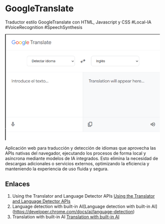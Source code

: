 # GoogleTranslate
Traductor estilo GoogleTranslate con HTML, Javascript y CSS    #Local-IA  #VoiceRecognition #SpeechSynthesis

![Screenshot of Translator UI in Preview Mode](https://github.com/FedericoVelasquez/GoogleTranslate/blob/main/Screenshot%202025-08-15%20102417.png)

Aplicación web para traducción y detección de idiomas que aprovecha las APIs nativas del navegador, ejecutando los procesos de forma local y asíncrona mediante modelos de IA integrados. Esto elimina la necesidad de descargas adicionales o servicios externos, optimizando la eficiencia y manteniendo la experiencia de uso fluida y segura.

## Enlaces
1. Using the Translator and Language Detector APIs [Using the Translator and Language Detector APIs](https://developer.mozilla.org/en-US/docs/Web/API/Translator_and_Language_Detector_APIs/Using)
2. Language detection with built-in AI[Language detection with built-in AI] (https://developer.chrome.com/docs/ai/language-detection)
3. Translation with built-in AI [Translation with built-in AI](https://developer.chrome.com/docs/ai/translator-api)
